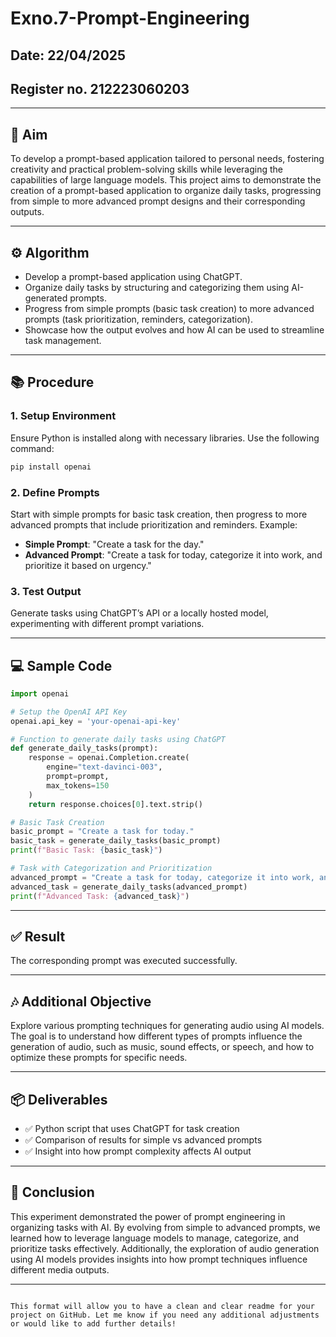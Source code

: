 
# Exno.7-Prompt-Engineering
Date: 22/04/2025
---
Register no. 212223060203
---
---

## 🎯 Aim  
To develop a prompt-based application tailored to personal needs, fostering creativity and practical problem-solving skills while leveraging the capabilities of large language models. This project aims to demonstrate the creation of a prompt-based application to organize daily tasks, progressing from simple to more advanced prompt designs and their corresponding outputs.

---

## ⚙️ Algorithm  
- Develop a prompt-based application using ChatGPT.
- Organize daily tasks by structuring and categorizing them using AI-generated prompts.
- Progress from simple prompts (basic task creation) to more advanced prompts (task prioritization, reminders, categorization).
- Showcase how the output evolves and how AI can be used to streamline task management.
  
---

## 📚 Procedure  

### 1. **Setup Environment**  
Ensure Python is installed along with necessary libraries. Use the following command:
```bash
pip install openai
```

### 2. **Define Prompts**  
Start with simple prompts for basic task creation, then progress to more advanced prompts that include prioritization and reminders. Example:
- **Simple Prompt**: "Create a task for the day."
- **Advanced Prompt**: "Create a task for today, categorize it into work, and prioritize it based on urgency."

### 3. **Test Output**  
Generate tasks using ChatGPT’s API or a locally hosted model, experimenting with different prompt variations.

---

## 💻 Sample Code
```python
import openai

# Setup the OpenAI API Key
openai.api_key = 'your-openai-api-key'

# Function to generate daily tasks using ChatGPT
def generate_daily_tasks(prompt):
    response = openai.Completion.create(
        engine="text-davinci-003",
        prompt=prompt,
        max_tokens=150
    )
    return response.choices[0].text.strip()

# Basic Task Creation
basic_prompt = "Create a task for today."
basic_task = generate_daily_tasks(basic_prompt)
print(f"Basic Task: {basic_task}")

# Task with Categorization and Prioritization
advanced_prompt = "Create a task for today, categorize it into work, and prioritize it based on urgency."
advanced_task = generate_daily_tasks(advanced_prompt)
print(f"Advanced Task: {advanced_task}")
```

---

## ✅ Result  
The corresponding prompt was executed successfully.

---

## 🎶 Additional Objective  
Explore various prompting techniques for generating audio using AI models. The goal is to understand how different types of prompts influence the generation of audio, such as music, sound effects, or speech, and how to optimize these prompts for specific needs.

---

## 📦 Deliverables
- ✅ Python script that uses ChatGPT for task creation
- ✅ Comparison of results for simple vs advanced prompts
- ✅ Insight into how prompt complexity affects AI output

---

## 📝 Conclusion  
This experiment demonstrated the power of prompt engineering in organizing tasks with AI. By evolving from simple to advanced prompts, we learned how to leverage language models to manage, categorize, and prioritize tasks effectively. Additionally, the exploration of audio generation using AI models provides insights into how prompt techniques influence different media outputs.

---

```

This format will allow you to have a clean and clear readme for your project on GitHub. Let me know if you need any additional adjustments or would like to add further details!
